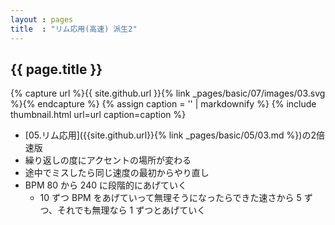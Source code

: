 ```yaml
---
layout : pages
title  : "リム応用(高速) 派生2"
---
```


## {{ page.title }}

{% capture url %}{{ site.github.url }}{% link _pages/basic/07/images/03.svg %}{% endcapture %}
{% assign caption = '' | markdownify %}
{% include thumbnail.html url=url caption=caption %}

* [05.リム応用]({{site.github.url}}{% link _pages/basic/05/03.md %})の2倍速版
* 繰り返しの度にアクセントの場所が変わる
* 途中でミスしたら同じ速度の最初からやり直し
* BPM 80 から 240 に段階的にあげていく
  * 10 ずつ BPM をあげていって無理そうになったらできた速さから 5 ずつ、それでも無理なら 1 ずつとあげていく